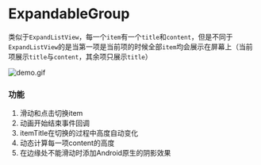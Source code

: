 # ExpandableGroup

类似于`ExpandListView`，每一个`item`有一个`title`和`content`，但是不同于`ExpandListView`的是当第一项是当前项的时候全部`item`均会展示在屏幕上（当前项展示`title`与`content`，其余项只展示`title`）

![demo.gif](https://github.com/EndSmile/ExpandableGroup/blob/master/img/demo.gif)

### 功能
1. 滑动和点击切换item
2. 动画开始结束事件回调
3. itemTitle在切换的过程中高度自动变化
4. 动态计算每一项content的高度
5. 在边缘处不能滑动时添加Android原生的阴影效果
